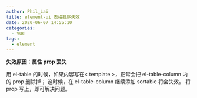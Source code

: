 ```yaml
---
author: Phil_Lai
title: element-ui 表格排序失效
date: 2020-06-07 14:55:10
categories:
  - vue
tags:
  - element
---
```


**失效原因：属性 prop 丢失**

<!-- more -->

用 el-table 的时候，如果内容写在< template >，正常会把 el-table-column 内的 prop 删除掉；
这时候，在 el-table-column 继续添加 sortable 将会失效。
将 prop 写上，即可解决问题。
